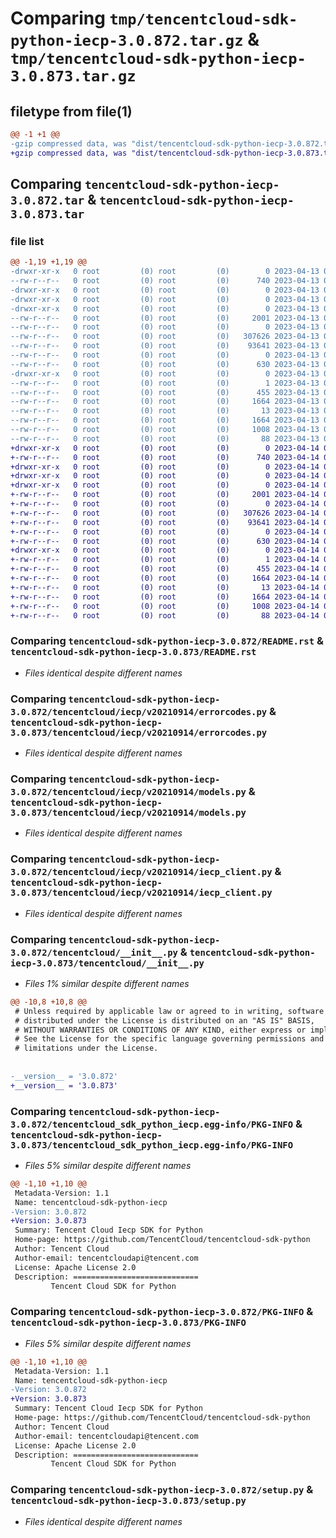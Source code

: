 # Comparing `tmp/tencentcloud-sdk-python-iecp-3.0.872.tar.gz` & `tmp/tencentcloud-sdk-python-iecp-3.0.873.tar.gz`

## filetype from file(1)

```diff
@@ -1 +1 @@
-gzip compressed data, was "dist/tencentcloud-sdk-python-iecp-3.0.872.tar", last modified: Thu Apr 13 00:43:23 2023, max compression
+gzip compressed data, was "dist/tencentcloud-sdk-python-iecp-3.0.873.tar", last modified: Fri Apr 14 00:39:16 2023, max compression
```

## Comparing `tencentcloud-sdk-python-iecp-3.0.872.tar` & `tencentcloud-sdk-python-iecp-3.0.873.tar`

### file list

```diff
@@ -1,19 +1,19 @@
-drwxr-xr-x   0 root         (0) root         (0)        0 2023-04-13 00:43:23.000000 tencentcloud-sdk-python-iecp-3.0.872/
--rw-r--r--   0 root         (0) root         (0)      740 2023-04-13 00:43:22.000000 tencentcloud-sdk-python-iecp-3.0.872/README.rst
-drwxr-xr-x   0 root         (0) root         (0)        0 2023-04-13 00:43:23.000000 tencentcloud-sdk-python-iecp-3.0.872/tencentcloud/
-drwxr-xr-x   0 root         (0) root         (0)        0 2023-04-13 00:43:23.000000 tencentcloud-sdk-python-iecp-3.0.872/tencentcloud/iecp/
-drwxr-xr-x   0 root         (0) root         (0)        0 2023-04-13 00:43:23.000000 tencentcloud-sdk-python-iecp-3.0.872/tencentcloud/iecp/v20210914/
--rw-r--r--   0 root         (0) root         (0)     2001 2023-04-13 00:43:22.000000 tencentcloud-sdk-python-iecp-3.0.872/tencentcloud/iecp/v20210914/errorcodes.py
--rw-r--r--   0 root         (0) root         (0)        0 2023-04-13 00:43:22.000000 tencentcloud-sdk-python-iecp-3.0.872/tencentcloud/iecp/v20210914/__init__.py
--rw-r--r--   0 root         (0) root         (0)   307626 2023-04-13 00:43:22.000000 tencentcloud-sdk-python-iecp-3.0.872/tencentcloud/iecp/v20210914/models.py
--rw-r--r--   0 root         (0) root         (0)    93641 2023-04-13 00:43:22.000000 tencentcloud-sdk-python-iecp-3.0.872/tencentcloud/iecp/v20210914/iecp_client.py
--rw-r--r--   0 root         (0) root         (0)        0 2023-04-13 00:43:22.000000 tencentcloud-sdk-python-iecp-3.0.872/tencentcloud/iecp/__init__.py
--rw-r--r--   0 root         (0) root         (0)      630 2023-04-13 00:43:22.000000 tencentcloud-sdk-python-iecp-3.0.872/tencentcloud/__init__.py
-drwxr-xr-x   0 root         (0) root         (0)        0 2023-04-13 00:43:23.000000 tencentcloud-sdk-python-iecp-3.0.872/tencentcloud_sdk_python_iecp.egg-info/
--rw-r--r--   0 root         (0) root         (0)        1 2023-04-13 00:43:23.000000 tencentcloud-sdk-python-iecp-3.0.872/tencentcloud_sdk_python_iecp.egg-info/dependency_links.txt
--rw-r--r--   0 root         (0) root         (0)      455 2023-04-13 00:43:23.000000 tencentcloud-sdk-python-iecp-3.0.872/tencentcloud_sdk_python_iecp.egg-info/SOURCES.txt
--rw-r--r--   0 root         (0) root         (0)     1664 2023-04-13 00:43:23.000000 tencentcloud-sdk-python-iecp-3.0.872/tencentcloud_sdk_python_iecp.egg-info/PKG-INFO
--rw-r--r--   0 root         (0) root         (0)       13 2023-04-13 00:43:23.000000 tencentcloud-sdk-python-iecp-3.0.872/tencentcloud_sdk_python_iecp.egg-info/top_level.txt
--rw-r--r--   0 root         (0) root         (0)     1664 2023-04-13 00:43:23.000000 tencentcloud-sdk-python-iecp-3.0.872/PKG-INFO
--rw-r--r--   0 root         (0) root         (0)     1008 2023-04-13 00:43:22.000000 tencentcloud-sdk-python-iecp-3.0.872/setup.py
--rw-r--r--   0 root         (0) root         (0)       88 2023-04-13 00:43:23.000000 tencentcloud-sdk-python-iecp-3.0.872/setup.cfg
+drwxr-xr-x   0 root         (0) root         (0)        0 2023-04-14 00:39:16.000000 tencentcloud-sdk-python-iecp-3.0.873/
+-rw-r--r--   0 root         (0) root         (0)      740 2023-04-14 00:39:16.000000 tencentcloud-sdk-python-iecp-3.0.873/README.rst
+drwxr-xr-x   0 root         (0) root         (0)        0 2023-04-14 00:39:16.000000 tencentcloud-sdk-python-iecp-3.0.873/tencentcloud/
+drwxr-xr-x   0 root         (0) root         (0)        0 2023-04-14 00:39:16.000000 tencentcloud-sdk-python-iecp-3.0.873/tencentcloud/iecp/
+drwxr-xr-x   0 root         (0) root         (0)        0 2023-04-14 00:39:16.000000 tencentcloud-sdk-python-iecp-3.0.873/tencentcloud/iecp/v20210914/
+-rw-r--r--   0 root         (0) root         (0)     2001 2023-04-14 00:39:16.000000 tencentcloud-sdk-python-iecp-3.0.873/tencentcloud/iecp/v20210914/errorcodes.py
+-rw-r--r--   0 root         (0) root         (0)        0 2023-04-14 00:39:16.000000 tencentcloud-sdk-python-iecp-3.0.873/tencentcloud/iecp/v20210914/__init__.py
+-rw-r--r--   0 root         (0) root         (0)   307626 2023-04-14 00:39:16.000000 tencentcloud-sdk-python-iecp-3.0.873/tencentcloud/iecp/v20210914/models.py
+-rw-r--r--   0 root         (0) root         (0)    93641 2023-04-14 00:39:16.000000 tencentcloud-sdk-python-iecp-3.0.873/tencentcloud/iecp/v20210914/iecp_client.py
+-rw-r--r--   0 root         (0) root         (0)        0 2023-04-14 00:39:16.000000 tencentcloud-sdk-python-iecp-3.0.873/tencentcloud/iecp/__init__.py
+-rw-r--r--   0 root         (0) root         (0)      630 2023-04-14 00:39:16.000000 tencentcloud-sdk-python-iecp-3.0.873/tencentcloud/__init__.py
+drwxr-xr-x   0 root         (0) root         (0)        0 2023-04-14 00:39:16.000000 tencentcloud-sdk-python-iecp-3.0.873/tencentcloud_sdk_python_iecp.egg-info/
+-rw-r--r--   0 root         (0) root         (0)        1 2023-04-14 00:39:16.000000 tencentcloud-sdk-python-iecp-3.0.873/tencentcloud_sdk_python_iecp.egg-info/dependency_links.txt
+-rw-r--r--   0 root         (0) root         (0)      455 2023-04-14 00:39:16.000000 tencentcloud-sdk-python-iecp-3.0.873/tencentcloud_sdk_python_iecp.egg-info/SOURCES.txt
+-rw-r--r--   0 root         (0) root         (0)     1664 2023-04-14 00:39:16.000000 tencentcloud-sdk-python-iecp-3.0.873/tencentcloud_sdk_python_iecp.egg-info/PKG-INFO
+-rw-r--r--   0 root         (0) root         (0)       13 2023-04-14 00:39:16.000000 tencentcloud-sdk-python-iecp-3.0.873/tencentcloud_sdk_python_iecp.egg-info/top_level.txt
+-rw-r--r--   0 root         (0) root         (0)     1664 2023-04-14 00:39:16.000000 tencentcloud-sdk-python-iecp-3.0.873/PKG-INFO
+-rw-r--r--   0 root         (0) root         (0)     1008 2023-04-14 00:39:16.000000 tencentcloud-sdk-python-iecp-3.0.873/setup.py
+-rw-r--r--   0 root         (0) root         (0)       88 2023-04-14 00:39:16.000000 tencentcloud-sdk-python-iecp-3.0.873/setup.cfg
```

### Comparing `tencentcloud-sdk-python-iecp-3.0.872/README.rst` & `tencentcloud-sdk-python-iecp-3.0.873/README.rst`

 * *Files identical despite different names*

### Comparing `tencentcloud-sdk-python-iecp-3.0.872/tencentcloud/iecp/v20210914/errorcodes.py` & `tencentcloud-sdk-python-iecp-3.0.873/tencentcloud/iecp/v20210914/errorcodes.py`

 * *Files identical despite different names*

### Comparing `tencentcloud-sdk-python-iecp-3.0.872/tencentcloud/iecp/v20210914/models.py` & `tencentcloud-sdk-python-iecp-3.0.873/tencentcloud/iecp/v20210914/models.py`

 * *Files identical despite different names*

### Comparing `tencentcloud-sdk-python-iecp-3.0.872/tencentcloud/iecp/v20210914/iecp_client.py` & `tencentcloud-sdk-python-iecp-3.0.873/tencentcloud/iecp/v20210914/iecp_client.py`

 * *Files identical despite different names*

### Comparing `tencentcloud-sdk-python-iecp-3.0.872/tencentcloud/__init__.py` & `tencentcloud-sdk-python-iecp-3.0.873/tencentcloud/__init__.py`

 * *Files 1% similar despite different names*

```diff
@@ -10,8 +10,8 @@
 # Unless required by applicable law or agreed to in writing, software
 # distributed under the License is distributed on an "AS IS" BASIS,
 # WITHOUT WARRANTIES OR CONDITIONS OF ANY KIND, either express or implied.
 # See the License for the specific language governing permissions and
 # limitations under the License.
 
 
-__version__ = '3.0.872'
+__version__ = '3.0.873'
```

### Comparing `tencentcloud-sdk-python-iecp-3.0.872/tencentcloud_sdk_python_iecp.egg-info/PKG-INFO` & `tencentcloud-sdk-python-iecp-3.0.873/tencentcloud_sdk_python_iecp.egg-info/PKG-INFO`

 * *Files 5% similar despite different names*

```diff
@@ -1,10 +1,10 @@
 Metadata-Version: 1.1
 Name: tencentcloud-sdk-python-iecp
-Version: 3.0.872
+Version: 3.0.873
 Summary: Tencent Cloud Iecp SDK for Python
 Home-page: https://github.com/TencentCloud/tencentcloud-sdk-python
 Author: Tencent Cloud
 Author-email: tencentcloudapi@tencent.com
 License: Apache License 2.0
 Description: ============================
         Tencent Cloud SDK for Python
```

### Comparing `tencentcloud-sdk-python-iecp-3.0.872/PKG-INFO` & `tencentcloud-sdk-python-iecp-3.0.873/PKG-INFO`

 * *Files 5% similar despite different names*

```diff
@@ -1,10 +1,10 @@
 Metadata-Version: 1.1
 Name: tencentcloud-sdk-python-iecp
-Version: 3.0.872
+Version: 3.0.873
 Summary: Tencent Cloud Iecp SDK for Python
 Home-page: https://github.com/TencentCloud/tencentcloud-sdk-python
 Author: Tencent Cloud
 Author-email: tencentcloudapi@tencent.com
 License: Apache License 2.0
 Description: ============================
         Tencent Cloud SDK for Python
```

### Comparing `tencentcloud-sdk-python-iecp-3.0.872/setup.py` & `tencentcloud-sdk-python-iecp-3.0.873/setup.py`

 * *Files identical despite different names*

